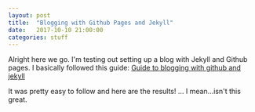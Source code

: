 ```yaml
---
layout: post
title:  "Blogging with Github Pages and Jekyll"
date:   2017-10-10 21:00:00
categories: stuff
---
```


Alright here we go.  I'm testing out setting up a blog with Jekyll and Github pages.  I basically followed this guide: 
[Guide to blogging with github and jekyll](https://devblast.com/b/create-a-static-websiteblog-with-jekyll-and-github-pages) 

It was pretty easy to follow and here are the results! ... I mean...isn't this great.




